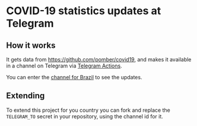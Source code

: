 # COVID-19 statistics updates at Telegram

## How it works

It gets data from https://github.com/pomber/covid19, and makes it available in a channel on Telegram via [Telegram Actions](https://github.com/appleboy/telegram-action).

You can enter the [channel for Brazil](http://t.me/covid19brazil) to see the updates.

## Extending

To extend this project for you country you can fork and replace the `TELEGRAM_TO` secret in your repository, using the channel id for it.